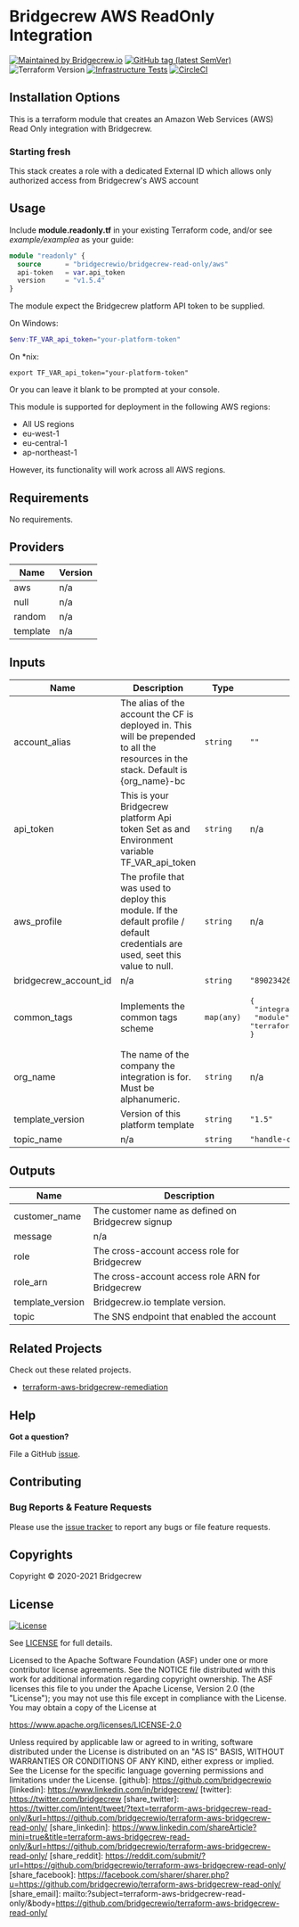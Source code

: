 # Bridgecrew AWS ReadOnly Integration

[![Maintained by Bridgecrew.io](https://img.shields.io/badge/maintained%20by-bridgecrew.io-blueviolet)](https://bridgecrew.io)
[![GitHub tag (latest SemVer)](https://img.shields.io/github/tag/bridgecrewio/terraform-aws-bridgecrew-read-only.svg?label=latest)](https://github.com/bridgecrewio/terraform-aws-bridgecrew-read-only/releases/latest)
![Terraform Version](https://img.shields.io/badge/tf-%3E%3D0.12.0-blue.svg)
[![Infrastructure Tests](https://www.bridgecrew.cloud/badges/github/bridgecrewio/terraform-aws-bridgecrew-read-only/cis_aws)](https://www.bridgecrew.cloud/link/badge?vcs=github&fullRepo=bridgecrewio%2Fterraform-aws-bridgecrew-read-only&benchmark=CIS+AWS+V1.2)
[![CircleCI](https://circleci.com/gh/bridgecrewio/terraform-aws-bridgecrew-read-only.svg?style=svg)](https://circleci.com/gh/bridgecrewio/terraform-aws-bridgecrew-cloudtrail)

## Installation Options

This is a terraform module that creates an Amazon Web Services (AWS) Read Only integration with Bridgecrew.

### Starting fresh

This stack creates a role with a dedicated External ID which allows only authorized access from Bridgecrew's AWS account

## Usage

Include **module.readonly.tf** in your existing Terraform code, and/or see *example/examplea* as your guide:

```terraform
module "readonly" {
  source      = "bridgecrewio/bridgecrew-read-only/aws"
  api-token   = var.api_token
  version     = "v1.5.4"
}
```

The module expect the Bridgecrew platform API token to be supplied.

On Windows:

```powershell
$env:TF_VAR_api_token="your-platform-token"
```

On *nix:

```shell
export TF_VAR_api_token="your-platform-token"
```

Or you can leave it blank to be prompted at your console.

This module is supported for deployment in the following AWS regions:

- All US regions
- eu-west-1
- eu-central-1
- ap-northeast-1

However, its functionality will work across all AWS regions.

<!-- BEGINNING OF PRE-COMMIT-TERRAFORM DOCS HOOK -->
## Requirements

No requirements.

## Providers

| Name | Version |
|------|---------|
| aws | n/a |
| null | n/a |
| random | n/a |
| template | n/a |

## Inputs

| Name | Description | Type | Default | Required |
|------|-------------|------|---------|:--------:|
| account\_alias | The alias of the account the CF is deployed in. This will be prepended to all the resources in the stack. Default is {org\_name}-bc | `string` | `""` | no |
| api\_token | This is your Bridgecrew platform Api token Set as and Environment variable TF\_VAR\_api\_token | `string` | n/a | yes |
| aws\_profile | The profile that was used to deploy this module. If the default profile / default credentials are used, seet this value to null. | `string` | n/a | yes |
| bridgecrew\_account\_id | n/a | `string` | `"890234264427"` | no |
| common\_tags | Implements the common tags scheme | `map(any)` | <pre>{<br>  "integration": "bridgecrew-aws-readonly",<br>  "module": "terraform-aws-bridgecrew-read-only"<br>}</pre> | no |
| org\_name | The name of the company the integration is for. Must be alphanumeric. | `string` | n/a | yes |
| template\_version | Version of this platform template | `string` | `"1.5"` | no |
| topic\_name | n/a | `string` | `"handle-customer-actions"` | no |

## Outputs

| Name | Description |
|------|-------------|
| customer\_name | The customer name as defined on Bridgecrew signup |
| message | n/a |
| role | The cross-account access role for Bridgecrew |
| role\_arn | The cross-account access role ARN for Bridgecrew |
| template\_version | Bridgecrew.io template version. |
| topic | The SNS endpoint that enabled the account |

<!-- END OF PRE-COMMIT-TERRAFORM DOCS HOOK -->
## Related Projects

Check out these related projects.

- [terraform-aws-bridgecrew-remediation](https://github.com/bridgecrewio/terraform-aws-bridgecrew-remediation)

## Help

**Got a question?**

File a GitHub [issue](https://github.com/bridgecrewio/terraform-aws-bridgecrew-read-only/issues).

## Contributing

### Bug Reports & Feature Requests

Please use the [issue tracker](https://github.com/bridgecrewio/terraform-aws-bridgecrew-read-only/issues) to report any bugs or file feature requests.

## Copyrights

Copyright © 2020-2021 Bridgecrew

## License

[![License](https://img.shields.io/badge/License-Apache%202.0-blue.svg)](https://opensource.org/licenses/Apache-2.0)

See [LICENSE](LICENSE) for full details.

Licensed to the Apache Software Foundation (ASF) under one
or more contributor license agreements. See the NOTICE file
distributed with this work for additional information
regarding copyright ownership. The ASF licenses this file
to you under the Apache License, Version 2.0 (the
"License"); you may not use this file except in compliance
with the License. You may obtain a copy of the License at

<https://www.apache.org/licenses/LICENSE-2.0>

Unless required by applicable law or agreed to in writing,
software distributed under the License is distributed on an
"AS IS" BASIS, WITHOUT WARRANTIES OR CONDITIONS OF ANY
KIND, either express or implied. See the License for the
specific language governing permissions and limitations
under the License.
[github]: https://github.com/bridgecrewio
[linkedin]: https://www.linkedin.com/in/bridgecrew/
[twitter]: https://twitter.com/bridgecrew
[share_twitter]: https://twitter.com/intent/tweet/?text=terraform-aws-bridgecrew-read-only/&url=https://github.com/bridgecrewio/terraform-aws-bridgecrew-read-only/
[share_linkedin]: https://www.linkedin.com/shareArticle?mini=true&title=terraform-aws-bridgecrew-read-only/&url=https://github.com/bridgecrewio/terraform-aws-bridgecrew-read-only/
[share_reddit]: https://reddit.com/submit/?url=https://github.com/bridgecrewio/terraform-aws-bridgecrew-read-only/
[share_facebook]: https://facebook.com/sharer/sharer.php?u=https://github.com/bridgecrewio/terraform-aws-bridgecrew-read-only/
[share_email]: mailto:?subject=terraform-aws-bridgecrew-read-only/&body=https://github.com/bridgecrewio/terraform-aws-bridgecrew-read-only/
